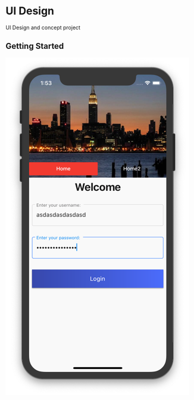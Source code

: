 # UI Design

UI Design and concept project

## Getting Started

![Flutter UI Login](https://github.com/VB10/FlutterUIExample/blob/master/github/login.png?raw=true)
